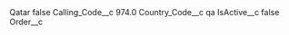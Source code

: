 <?xml version="1.0" encoding="UTF-8"?>
<CustomMetadata xmlns="http://soap.sforce.com/2006/04/metadata" xmlns:xsi="http://www.w3.org/2001/XMLSchema-instance" xmlns:xsd="http://www.w3.org/2001/XMLSchema">
    <label>Qatar</label>
    <protected>false</protected>
    <values>
        <field>Calling_Code__c</field>
        <value xsi:type="xsd:double">974.0</value>
    </values>
    <values>
        <field>Country_Code__c</field>
        <value xsi:type="xsd:string">qa</value>
    </values>
    <values>
        <field>IsActive__c</field>
        <value xsi:type="xsd:boolean">false</value>
    </values>
    <values>
        <field>Order__c</field>
        <value xsi:nil="true"/>
    </values>
</CustomMetadata>

